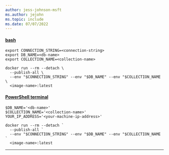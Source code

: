 ```yaml
---
author: jess-johnson-msft
ms.author: jejohn
ms.topic: include
ms.date: 07/07/2022
---
```


#### [bash](#tab/terminal-bash)

```Docker
export CONNECTION_STRING=<connection-string>
export DB_NAME=<db-name>
export COLLECTION_NAME=<collection-name>

docker run --rm --detach \
  --publish-all \
  --env "$CONNECTION_STRING" --env "$DB_NAME" --env "$COLLECTION_NAME \
  <image-name>:latest  
```

#### [PowerShell terminal](#tab/terminal-powershell)

```Docker
$DB_NAME='<db-name>'
$COLLECTION_NAME='<collection-name>'
YOUR_IP_ADDRESS='<your-machine-ip-address>'

docker run --rm --detach `
  --publish-all `
  --env "$CONNECTION_STRING" --env "$DB_NAME" --env "$COLLECTION_NAME `
  <image-name>:latest  
```

---

